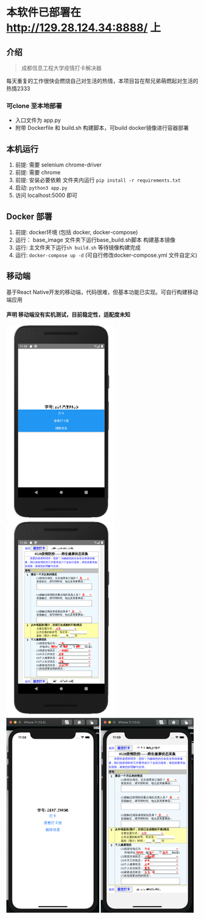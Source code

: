 # 本软件已部署在 http://129.28.124.34:8888/ 上

## 介绍

> 成都信息工程大学疫情打卡解决器

每天重复的工作很快会燃烧自己对生活的热情，本项目旨在帮兄弟萌燃起对生活的热情2333

### 可clone 至本地部署

+ 入口文件为 app.py
+ 附带 Dockerfile 和 build.sh 构建脚本，可build docker镜像进行容器部署

## 本机运行

1. 前提: 需要 selenium chrome-driver
2. 前提: 需要 chrome
3. 前提: 安装必要依赖 文件夹内运行 `pip install -r requirements.txt`
4. 启动: `python3 app.py`
5. 访问 localhost:5000 即可

## Docker 部署

1. 前提: docker环境 (包括 docker, docker-compose)
2. 运行： base_image 文件夹下运行base_build.sh脚本 构建基本镜像
3. 运行: 主文件夹下运行`sh build.sh` 等待镜像构建完成
4. 运行: `docker-compose up -d` (可自行修改docker-compose.yml 文件自定义)
  
## 移动端

基于React Native开发的移动端，代码很难，但基本功能已实现。可自行构建移动端应用

#### 声明 移动端没有实机测试，目前稳定性，适配度未知

<img src="img/andorid/info.png" style="zoom:50%;" />

<img src="img/andorid/dakaphoto.png" style="zoom:50%;" />

<img src="img/ios/info.png" style="zoom:50%;" />

<img src="img/ios/dakaphoto.png" style="zoom:50%;" />